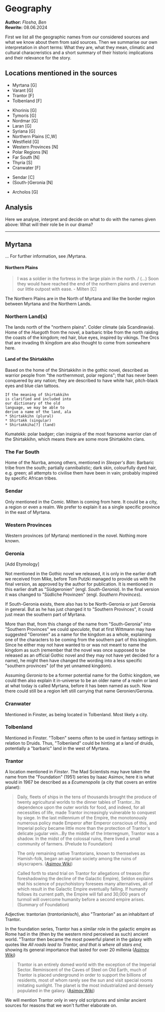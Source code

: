 # Geography

**Author:** *Flosha*, *Ben*  
**Rewrite:** 08.06.2024

First we list all the geographic names from our considered sources and what we know about them from said sources. Then we summarise our own interpretation in short terms: What they are, what they mean, climatic and cultural characreristics and a short summary of their historic implications and their relevance for the story. 


## Locations mentioned in the sources

<!-- **Lands:** -->
* Myrtana [G]
* Varant [G]
* Trantor [F]
* Tolbenland [F]
<!-- **Regions and/or Cities:**-->
* Khorinis [G]
* Tymoris [G]
* Nordmar [G]
* Laran [G]
* Syriana [G]
* Northern Plains [C,W]
* Westfield [G]
* Western Provinces [N]
* Polar Regions [N]
* Far South [N]
* Thyria [S]
* Cranwater [F]
<!-- // **Unknown:** -->
* Sendar [C] 
* (South-)Geronia [N] 
<!-- // **Other Landmarks:** -->
* Archolos [G]

<!-- ### Quotes

Here we'll quote all mentions/descriptions about the locations from the sources. -->


## Analysis

Here we analyse, interpret and decide on what to do with the names given above: What will their role be in our drama?

---


## Myrtana

...
For further information, see /Myrtana.

#### Northern Plains

> I was a soldier in the fortress in the large plain in the north. / (...) Soon they would have reached the end of the northern plains and overrun our little outpost with ease. - Milten [C]

The Northern Plains are in the North of Myrtana and like the border region between Myrtana and the Northern Lands.


### Northern Land(s)

The lands north of the "northern plains". Colder climate (ala Scandinavia). Home of the *Huegoth* from the novel, a barbaric tribe from the north raiding the coasts of the kingdom; red hair, blue eyes, inspired by vikings. The Orcs that are invading th kingdom are also thought to come from somewhere here. 


#### Land of the Shirtakkihn

Based on the home of the Shirtakkihn in the gothic novel, described as warrior people from "the northernmost, polar regions"; that has never been conquered by any nation; they are described to have white hair, pitch-black eyes and blue clan tattoos.    

```
If the meaning of Shirtakkihn
is clarified and included into
our dictionary of the old
language, we may be able to
derive a name of the land, ala   
* Shirtakkihn (plural)
* Shirtakk (singular)
* Shirtakkiha[?] (land)  
```

Kumatekk: polar badger; clan insignia of the most fearsome warrior clan of the Shirtakkihn, which means there are some more Shirtakkihn clans. 


### The Far South

Home of the Nurrba, among others, mentioned in *Sleeper's Ban*: Barbaric tribe from the south; partially cannibalistic; dark skin, colourfully dyed hair, e.g. green; all attempts to civilise them have been in vain; probably inspired by specific African tribes.


### Sendar

Only mentioned in the Comic. Milten is coming from here. It could be a city, a region or even a realm. We prefer to explain it as a single specific province in the east of Myrtana. 


### Western Provinces

Western provinces (of Myrtana) mentioned in the novel. Nothing more known.


### Geronia

[Add Etymology]

Not mentioned in the Gothic novel we released, it is only in the earlier draft we received from Mike, before Tom Putzki managed to provide us with the final version, as approved by the author for publication. It is mentioned in this earlier draft as "Südgeronien" (engl. *South-Geronia*). In the final version it was changed to "Südliche Provinzen" (engl. *Southern Provinces*). 

If South-Geronia exists, there also has to be North-Geronia or just Geronia in general. But as he has just changed it to "Southern Provinces", it could just mean the southern part of Myrtana. 

More than that, from this change of the name from "South-Geronia" into "Southern Provinces" we could *speculate*, that at first Wittmann may have suggested "Geronien" as a name for the kingdom as a whole, explaining one of the characters to be coming from the southern part of this kingdom.  
Since he either may not have wanted to or was not meant to name the kingdom as such (remember that the novel was once supposed to be released as an official Gothic novel and they may not have yet decided for a name), he might then have changed the wording into a less specific "southern provinces" (of the yet unnamed kingdom). 

Assuming *Geronia* to be a former potential name for the Gothic kingdom, we could then also explain it in-universe to be an older name of a realm or land at what today is called Myrtana, before it has been named as such. Now there could still be a region left still carrying that name Geronien/Geronia.


### Cranwater

Mentioned in Finster, as being located in Tolbenland. Most likely a city.


### Tolbenland

Mentioned in Finster. "Tolben" seems often to be used in fantasy settings in relation to Druids. Thus, "Tolbenland" could be hinting at a land of druids, potentially a "barbaric" land in the west of Myrtana. 


### Trantor

A location mentioned in *Finster*. The Mad Scientists may have taken the name from the "Foundation" (1951) series by Isaac Asimov, here it is what would in 1967 be described as a *Ecumenopolis* (a city that covers an entire planet):  

> Daily, fleets of ships in the tens of thousands brought the produce of twenty agricultural worlds to the dinner tables of Trantor...Its dependence upon the outer worlds for food, and indeed, for all necessities of life, made Trantor increasingly vulnerable to conquest by siege. In the last millennium of the Empire, the monotonously numerous policy made Emperor after Emperor conscious of this, and Imperial policy became little more than the protection of Trantor's delicate jugular vein...By the middle of the Interregnum, Trantor was a shadow. In the midst of the colossal ruins, there lived a small community of farmers. (Prelude to Foundation)

> The only remaining native Trantorians, known to themselves as Hamish-folk, began an agrarian society among the ruins of skyscrapers. ([Asimov Wiki](https://asimov.fandom.com/wiki/Trantor))

> Called forth to stand trial on Trantor for allegations of treason (for foreshadowing the decline of the Galactic Empire), Seldon explains that his science of psychohistory foresees many alternatives, all of which result in the Galactic Empire eventually falling. If humanity follows its current path, the Empire will fall and 30,000 years of turmoil will overcome humanity before a second empire arises. (Summary of Foundation)

Adjective: trantorian (*trantorianisch*), also "Trantorian" as an inhabitant of Trantor.

In the foundation series, Trantor has a similar role in the galactic empire as Rome had in the (then by the western mind perceived as such) ancient world. "Trantor then became the most powerful planet in the galaxy with quotes like *All roads lead to Trantor, and that is where all stars end*, showing its general importance that lasted for over 20 millenia ([Asimov Wiki](https://asimov.fandom.com/wiki/Trantor))

> Trantor is an entirely domed world with the exception of the Imperial Sector. Reminiscent of the Caves of Steel on Old Earth, much of Trantor is placed underground in order to support the billions of residents, most of whom rarely see the sun and visit special rooms imitating sunlight. The planet is the most industrialized and densely populated in the galaxy. ([Asimov Wiki](https://asimov.fandom.com/wiki/Trantor))

We will mention Trantor only in very old scriptures and similar ancient sources for reasons that we won't further elaborate on. 
